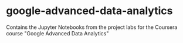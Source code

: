 # google-advanced-data-analytics
Contains the Jupyter Notebooks from the project labs for the Coursera course "Google Advanced Data Analytics"
